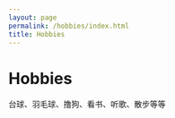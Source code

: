 ```yaml
---
layout: page
permalink: /hobbies/index.html
title: Hobbies
---
```


# Hobbies

台球、羽毛球、撸狗、看书、听歌、散步等等